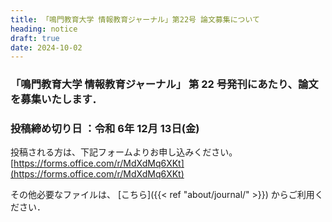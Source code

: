 ```yaml
---
title: 「鳴門教育大学 情報教育ジャーナル」第22号 論文募集について
heading: notice
draft: true
date: 2024-10-02
---
```


### 「鳴門教育大学 情報教育ジャーナル」 第 22 号発刊にあたり、論文を募集いたします．

### 投稿締め切り日  ：令和  6年 12月 13日(金)

投稿される方は、下記フォームよりお申し込みください。　　
[https://forms.office.com/r/MdXdMq6XKt](https://forms.office.com/r/MdXdMq6XKt)

その他必要なファイルは、 [こちら]({{< ref "about/journal/" >}}) からご利用ください．